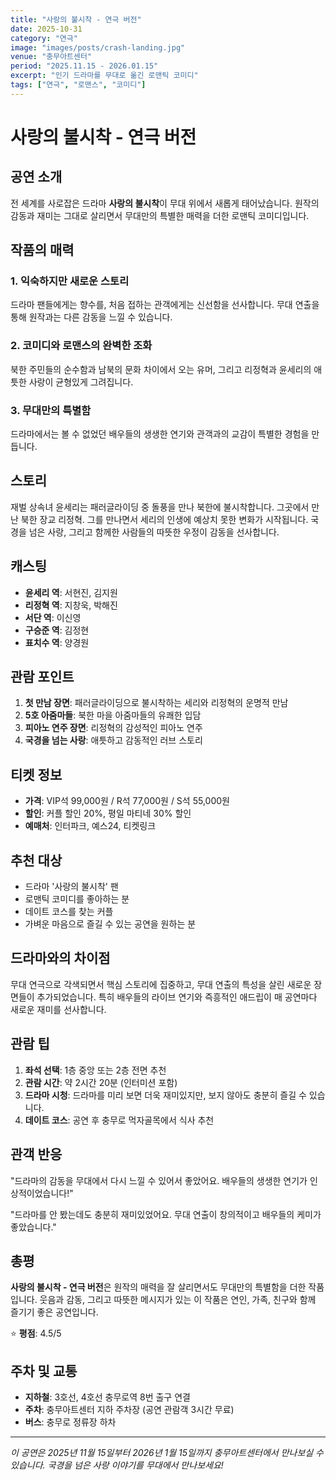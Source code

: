 ```yaml
---
title: "사랑의 불시착 - 연극 버전"
date: 2025-10-31
category: "연극"
image: "images/posts/crash-landing.jpg"
venue: "충무아트센터"
period: "2025.11.15 - 2026.01.15"
excerpt: "인기 드라마를 무대로 옮긴 로맨틱 코미디"
tags: ["연극", "로맨스", "코미디"]
---
```


# 사랑의 불시착 - 연극 버전

## 공연 소개

전 세계를 사로잡은 드라마 **사랑의 불시착**이 무대 위에서 새롭게 태어났습니다. 원작의 감동과 재미는 그대로 살리면서 무대만의 특별한 매력을 더한 로맨틱 코미디입니다.

## 작품의 매력

### 1. 익숙하지만 새로운 스토리
드라마 팬들에게는 향수를, 처음 접하는 관객에게는 신선함을 선사합니다. 무대 연출을 통해 원작과는 다른 감동을 느낄 수 있습니다.

### 2. 코미디와 로맨스의 완벽한 조화
북한 주민들의 순수함과 남북의 문화 차이에서 오는 유머, 그리고 리정혁과 윤세리의 애틋한 사랑이 균형있게 그려집니다.

### 3. 무대만의 특별함
드라마에서는 볼 수 없었던 배우들의 생생한 연기와 관객과의 교감이 특별한 경험을 만듭니다.

## 스토리

재벌 상속녀 윤세리는 패러글라이딩 중 돌풍을 만나 북한에 불시착합니다. 그곳에서 만난 북한 장교 리정혁. 그를 만나면서 세리의 인생에 예상치 못한 변화가 시작됩니다. 국경을 넘은 사랑, 그리고 함께한 사람들의 따뜻한 우정이 감동을 선사합니다.

## 캐스팅

- **윤세리 역**: 서현진, 김지원
- **리정혁 역**: 지창욱, 박해진
- **서단 역**: 이신영
- **구승준 역**: 김정현
- **표치수 역**: 양경원

## 관람 포인트

1. **첫 만남 장면**: 패러글라이딩으로 불시착하는 세리와 리정혁의 운명적 만남
2. **5호 아줌마들**: 북한 마을 아줌마들의 유쾌한 입담
3. **피아노 연주 장면**: 리정혁의 감성적인 피아노 연주
4. **국경을 넘는 사랑**: 애틋하고 감동적인 러브 스토리

## 티켓 정보

- **가격**: VIP석 99,000원 / R석 77,000원 / S석 55,000원
- **할인**: 커플 할인 20%, 평일 마티네 30% 할인
- **예매처**: 인터파크, 예스24, 티켓링크

## 추천 대상

- 드라마 '사랑의 불시착' 팬
- 로맨틱 코미디를 좋아하는 분
- 데이트 코스를 찾는 커플
- 가벼운 마음으로 즐길 수 있는 공연을 원하는 분

## 드라마와의 차이점

무대 연극으로 각색되면서 핵심 스토리에 집중하고, 무대 연출의 특성을 살린 새로운 장면들이 추가되었습니다. 특히 배우들의 라이브 연기와 즉흥적인 애드립이 매 공연마다 새로운 재미를 선사합니다.

## 관람 팁

1. **좌석 선택**: 1층 중앙 또는 2층 전면 추천
2. **관람 시간**: 약 2시간 20분 (인터미션 포함)
3. **드라마 시청**: 드라마를 미리 보면 더욱 재미있지만, 보지 않아도 충분히 즐길 수 있습니다.
4. **데이트 코스**: 공연 후 충무로 먹자골목에서 식사 추천

## 관객 반응

"드라마의 감동을 무대에서 다시 느낄 수 있어서 좋았어요. 배우들의 생생한 연기가 인상적이었습니다!"

"드라마를 안 봤는데도 충분히 재미있었어요. 무대 연출이 창의적이고 배우들의 케미가 좋았습니다."

## 총평

**사랑의 불시착 - 연극 버전**은 원작의 매력을 잘 살리면서도 무대만의 특별함을 더한 작품입니다. 웃음과 감동, 그리고 따뜻한 메시지가 있는 이 작품은 연인, 가족, 친구와 함께 즐기기 좋은 공연입니다.

⭐️ **평점**: 4.5/5

## 주차 및 교통

- **지하철**: 3호선, 4호선 충무로역 8번 출구 연결
- **주차**: 충무아트센터 지하 주차장 (공연 관람객 3시간 무료)
- **버스**: 충무로 정류장 하차

---

*이 공연은 2025년 11월 15일부터 2026년 1월 15일까지 충무아트센터에서 만나보실 수 있습니다. 국경을 넘은 사랑 이야기를 무대에서 만나보세요!*


